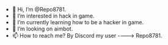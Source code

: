 - 👋 Hi, I’m @Repo8781.
- 👀 I’m interested in hack in game.
- 🌱 I’m currently learning how to be a hacker in game.
- 💞️ I’m looking on aimbot.
- 📫 How to reach me? By Discord my user ----> Repo8781.
